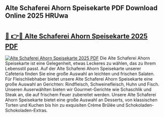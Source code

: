 ## Alte Schaferei Ahorn Speisekarte PDF Download Online 2025 HRUwa

# <h2><a href="http://gccc1t1.nevu.top/?p=Alte+Schaferei+Ahorn+Speisekarte">🔗 👉🔴 Alte Schaferei Ahorn Speisekarte 2025 PDF</a></h2>

[![Alte Schaferei Ahorn Speisekarte 2025 PDF](https://i.imgur.com/dBaPXMq.png)](http://gccc1t1.nevu.top/?p=Alte+Schaferei+Ahorn+Speisekarte)
Die Alte Schaferei Ahorn Speisekarte ist eine Gelegenheit, etwas Leckeres zu wählen, das zu Ihrem Lebensstil passt. Auf der Alte Schaferei Ahorn Speisekarte unserer Cafeteria finden Sie eine große Auswahl an leichten und frischen Salaten. Für Fleischliebhaber bietet unsere Alte Schaferei Ahorn Speisekarte eine große Auswahl an Gerichten: Rindfleisch, Schweinefleisch, Huhn und Fisch. Unseren Auserwählten bieten wir Gourmet-Gerichte wie Schaschlik und Steak an, die auf frischem Feuer zubereitet werden. Unsere Alte Schaferei Ahorn Speisekarte bietet eine große Auswahl an Desserts, von klassischen Torten und Kuchen bis hin zu exquisiten Crème Brûlée und Schokoladen-Schokoladen-Extras.
